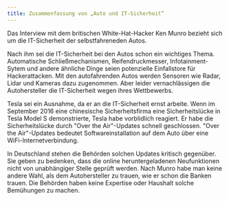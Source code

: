 ```yaml
---
title: Zusammenfassung von „Auto und IT-Sicherheit”
---
```


Das Interview mit dem britischen White-Hat-Hacker Ken Munro bezieht sich um die IT-Sicherheit der selbstfahreneden Autos. 

<!--more-->

Nach ihm sei die IT-Sicherheit bei den Autos schon ein wichtiges Thema. Automatische Schließmechanismen, Reifendruckmesser, Infotainment-Sytem und andere ähnliche Dinge seien potenzielle Einfallstore für Hackerattacken. Mit den autofahrenden Autos werden Sensoren wie Radar, Lidar und Kameras dazu zugenommen. Aber leider vernachlässigen die Autohersteller die IT-Sicherheit wegen ihres Wettbewerbs.

Tesla sei ein Ausnahme, da er an die IT-Sicherheit ernst arbeite. Wenn im September 2016 eine chinesische Sicherheitsfirma eine Sicherheitslücke in Tesla Model S demonstrierte, Tesla habe vorblidlich reagiert. Er habe die Sicherheitslücke durch "Over the Air"-Updates schnell geschlossen. "Over the Air"-Updates bedeutet Softwareinstallation auf dem Auto über eine WiFi-Internetverbindung.

In Deutschland stehen die Behörden solchen Updates kritisch gegenüber. Sie geben zu bedenken, dass die online heruntergeladenen Neufunktionen nicht von unabhängiger Stelle geprüft werden. Nach Munro habe man keine andere Wahl, als dem Autohersteller zu trauen, wie er schon die Banken trauen. Die Behörden haben keine Expertise oder Haushalt solche Bemühungen zu machen. 
